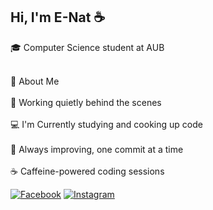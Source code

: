 ## Hi, I'm E-Nat ☕️
🎓 Computer Science student at AUB 

<br> 💫 About Me <br/>
<br>🔧 Working quietly behind the scenes <br>
<br>💻 I'm Currently studying and cooking up code</br>
<br>🌱 Always improving, one commit at a time<br/>
<br>☕️ Caffeine-powered coding sessions <br/>

[![Facebook](https://img.shields.io/badge/Facebook-%231877F2.svg?logo=Facebook&logoColor=white)](https://facebook.com/https://www.facebook.com/share/16GcrsFhxr/?mibextid=LQQJ4d) [![Instagram](https://img.shields.io/badge/Instagram-%23E4405F.svg?logo=Instagram&logoColor=white)](https://instagram.com/@eiinat168) 

